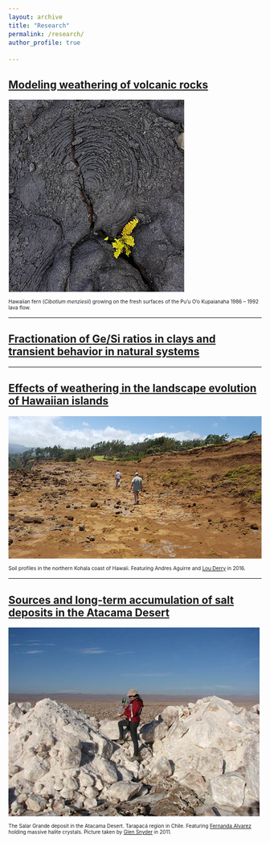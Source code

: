 ```yaml
---
layout: archive
title: "Research"
permalink: /research/
author_profile: true

---
```

<h2><b><a href="https://aliperezfodich.github.io/research/volcanic-weathering">Modeling weathering of volcanic rocks</a></b></h2> 
<img style="float: center;" src="/images/basalt-fern-small.png">
<p style="font-size:x-small">Hawaiian fern (<i>Cibotium menziesii</i>) growing on the fresh surfaces of the Pu’u O’o Kupaianaha 1986 – 1992 lava flow.</p>

----
<h2><b><a href="https://aliperezfodich.github.io/research/GeSi-clays">Fractionation of Ge/Si ratios in clays and transient behavior in natural systems</a></b></h2> 

----
<h2><b><a href="https://aliperezfodich.github.io/research/Hawaii-landscape">Effects of weathering in the landscape evolution of Hawaiian islands</a></b></h2> 

<img style="float: center;" src="/images/research2.jpg">
<p style="font-size:x-small">Soil profiles in the northern Kohala coast of Hawaii. Featuring Andres Aguirre and <a href="http://www.geo.cornell.edu/eas/PeoplePlaces/Faculty/derry-new/index.html">Lou Derry</a> in  2016.</p>

----
<h2><b><a href="https://aliperezfodich.github.io/research/Atacama-nitrates">Sources and long-term accumulation of salt deposits in the Atacama Desert</a></b></h2> 

<img style="float: center;" src="/images/fernanda-atacama.JPG">
<p style="font-size:x-small">The Salar Grande deposit in the Atacama Desert. Tarapacá region in Chile. Featuring <a href="https://fcqudec.cl/nuestro-personal/dra-fernanda-alvarez-amado/">Fernanda Alvarez</a> holding massive halite crystals. Picture taken by <a href="https://researchmap.jp/glen_snyder/?lang=english">Glen Snyder</a> in 2011.</p>






